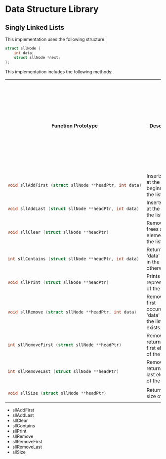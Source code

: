 # Data Structure Library 

## Singly Linked Lists
This implementation uses the following structure:
```c
struct sllNode {
	int data;
	struct sllNode *next;
};
```
This implementation includes the following methods:

<table style="width:100%">
<colgroup>
<col style="width:50%">
</colgroup>

<tr height="300px">
<th>Function Prototype</th>
<th>Description</th>
</tr>

<tr>
<td>

```c
void sllAddFirst (struct sllNode **headPtr, int data)
```
</td>
<td>Inserts 'data' at the beginning of the list.</td>
</tr>

<tr>
<td>

```c
void sllAddLast (struct sllNode **headPtr, int data)
```
</td>
<td>Inserts 'data' at the end of the list.</td>
</tr>

<tr>
<td>

```c
void sllClear (struct sllNode **headPtr)
```
</td>
<td>Removes & frees all elements from the list.</td>
</tr>

<tr>
<td>

```c
int sllContains (struct sllNode **headPtr, int data)
```
</td>
<td>Returns 1 if 'data' is found in the list, 0 otherwise.</td>
</tr>

<tr>
<td>

```c
void sllPrint (struct sllNode **headPtr)
```
</td>
<td>Prints a string representation of the list.</td>
</tr>

<tr>
<td>

```c
void sllRemove (struct sllNode **headPtr, int data)
```
</td>
<td>Removes the first occurrence of 'data' from the list, if it exists.</td>
</tr>

<tr>
<td>

```c
int sllRemoveFirst (struct sllNode **headPtr)
```
</td>
<td>Removes and returns the first element of the list.</td>
</tr>

<tr>
<td>

```c
int sllRemoveLast (struct sllNode **headPtr)
```
</td>
<td>Removes and returns the last element of the list.</td>
</tr>

<tr>
<td>

```c
void sllSize (struct sllNode **headPtr)
```
</td>
<td>Returns the size of the list.</td>
</tr>
</table>

* sllAddFirst
* sllAddLast
* sllClear
* sllContains
* sllPrint
* sllRemove
* sllRemoveFirst
* sllRemoveLast
* sllSize
